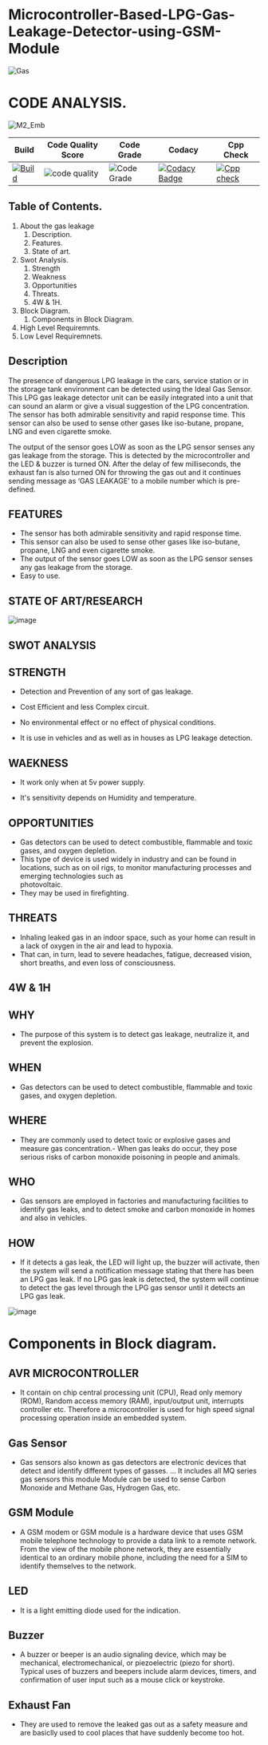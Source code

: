 # Microcontroller-Based-LPG-Gas-Leakage-Detector-using-GSM-Module
![Gas](https://user-images.githubusercontent.com/98813646/155738299-52cb1792-8b15-4ba1-8810-879c6197d066.PNG)
# CODE ANALYSIS.
![M2_Emb](https://user-images.githubusercontent.com/98813646/156938928-fa034589-aa74-4ad4-88e9-b5f8a8d117ad.PNG)

| Build | Code Quality Score | Code Grade | Codacy | Cpp Check |
| -- | -- | -- | -- | -- | 
| [![Build](https://github.com/geekybo/M2_EmbSys/actions/workflows/Build.yml/badge.svg)](https://github.com/geekybo/M2_EmbSys/actions/workflows/Build.yml) | ![code quality](https://api.codiga.io/project/31606/score/svg) | ![Code Grade](https://api.codiga.io/project/31606/status/svg) | [![Codacy Badge](https://app.codacy.com/project/badge/Grade/d2c0b11de0c04752b68999beaa36ed50)](https://www.codacy.com/gh/geekybo/M2_EmbSys/dashboard?utm_source=github.com&amp;utm_medium=referral&amp;utm_content=geekybo/M2_EmbSys&amp;utm_campaign=Badge_Grade) | [![Cpp check](https://github.com/geekybo/M2_EmbSys/actions/workflows/cppcheck.yml/badge.svg)](https://github.com/geekybo/M2_EmbSys/actions/workflows/cppcheck.yml)


## Table of Contents.
1. About the gas leakage
      1. Description.
      1. Features.
      1. State of art.
2. Swot Analysis.
      1. Strength
      1. Weakness
      1. Opportunities
      1. Threats.
      1. 4W & 1H.
3. Block Diagram.
      1. Components in Block Diagram.
4. High Level Requiremnts.
5. Low Level Requiremnets.
      
 
## Description
   The presence of dangerous LPG leakage in the cars, service station or in the storage tank environment can be detected using the Ideal Gas Sensor. This LPG gas leakage detector unit can be easily integrated into a unit that can sound an alarm or give a visual suggestion of the LPG concentration. The sensor has both admirable sensitivity and rapid response time. This sensor can also be used to sense other gases like iso-butane, propane, LNG and even cigarette smoke.
 
   The output of the sensor goes LOW as soon as the LPG sensor senses any gas leakage from the storage. This is detected by the microcontroller and the LED & buzzer is turned ON. After the delay of few milliseconds, the exhaust fan is also turned ON for throwing the gas out and it continues sending message as ‘GAS LEAKAGE’ to a mobile number which is pre-defined.

## FEATURES

*  The sensor has both admirable sensitivity and rapid response time.
*  This sensor can also be used to sense other gases like iso-butane, propane, LNG and even cigarette smoke. 
*  The output of the sensor goes LOW as soon as the LPG sensor senses any gas leakage from the storage.
*  Easy to use.


## STATE OF ART/RESEARCH

![image](https://user-images.githubusercontent.com/94245015/144088408-5831066c-a48d-4419-8517-bab65da67e2d.png)


## SWOT ANALYSIS

## STRENGTH 

 - Detection and Prevention of any sort of gas leakage.

- Cost Efficient and less Complex circuit.

- No environmental effect or no effect of physical conditions.

- It is use in vehicles and as well as in houses as LPG leakage detection.

## WAEKNESS

- It work only when at 5v power supply.

- It's sensitivity depends on Humidity and temperature.

## OPPORTUNITIES

- Gas detectors can be used to detect combustible, flammable and toxic gases, and oxygen depletion. 
- This type of device is used widely in industry and can be found in locations, such as on oil rigs, to monitor manufacturing processes and emerging technologies such as         
  photovoltaic. 
- They may be used in firefighting.

## THREATS
- Inhaling leaked gas in an indoor space, such as your home can result in a lack of oxygen in the air and lead to hypoxia.
- That can, in turn, lead to severe headaches, fatigue, decreased vision, short breaths, and even loss of consciousness.
## 4W & 1H
## WHY
- The purpose of this system is to detect gas leakage, neutralize it, and prevent the explosion.
## WHEN
- Gas detectors can be used to detect combustible, flammable and toxic gases, and oxygen depletion.
## WHERE
- They are commonly used to detect toxic or explosive gases and measure gas concentration.- When gas leaks do occur, they pose serious risks of carbon monoxide poisoning in       people and animals. 
## WHO
- Gas sensors are employed in factories and manufacturing facilities to identify gas leaks, and to detect smoke and carbon monoxide in homes and also in vehicles.
## HOW
- If it detects a gas leak, the LED will light up, the buzzer will activate, then the system will send a notification message stating that there has been an LPG gas leak. If       no LPG gas leak is detected, the system will continue to detect the gas level through the LPG gas sensor until it detects an LPG gas leak.

![image](https://user-images.githubusercontent.com/94245015/144033489-b0d1b180-5273-4bca-8828-fed46b83cd5b.png)

# Components in Block diagram.
## AVR MICROCONTROLLER
 - It contain on chip central processing unit (CPU), Read only memory (ROM), Random access memory (RAM), input/output unit, interrupts controller etc. Therefore a microcontroller is used for high speed signal processing operation inside an embedded system.

## Gas Sensor
 - Gas sensors also known as gas detectors are electronic devices that detect and identify different types of gasses. ... It includes all MQ series gas sensors this module Module can be used to sense Carbon Monoxide and Methane Gas, Hydrogen Gas, etc.

## GSM Module
 - A GSM modem or GSM module is a hardware device that uses GSM mobile telephone technology to provide a data link to a remote network. From the view of the mobile phone network, they are essentially identical to an ordinary mobile phone, including the need for a SIM to identify themselves to the network.

## LED
 - It is a light emitting diode used for the indication.

## Buzzer
 - A buzzer or beeper is an audio signaling device, which may be mechanical, electromechanical, or piezoelectric (piezo for short). Typical uses of buzzers and beepers include alarm devices, timers, and confirmation of user input such as a mouse click or keystroke.

## Exhaust Fan
 - They are used to remove the leaked gas out as a safety measure and are basiclly used to cool places that have suddenly become too hot.


